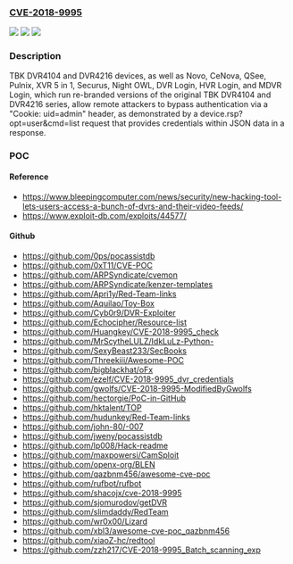 ### [CVE-2018-9995](https://cve.mitre.org/cgi-bin/cvename.cgi?name=CVE-2018-9995)
![](https://img.shields.io/static/v1?label=Product&message=n%2Fa&color=blue)
![](https://img.shields.io/static/v1?label=Version&message=n%2Fa&color=blue)
![](https://img.shields.io/static/v1?label=Vulnerability&message=n%2Fa&color=brighgreen)

### Description

TBK DVR4104 and DVR4216 devices, as well as Novo, CeNova, QSee, Pulnix, XVR 5 in 1, Securus, Night OWL, DVR Login, HVR Login, and MDVR Login, which run re-branded versions of the original TBK DVR4104 and DVR4216 series, allow remote attackers to bypass authentication via a "Cookie: uid=admin" header, as demonstrated by a device.rsp?opt=user&cmd=list request that provides credentials within JSON data in a response.

### POC

#### Reference
- https://www.bleepingcomputer.com/news/security/new-hacking-tool-lets-users-access-a-bunch-of-dvrs-and-their-video-feeds/
- https://www.exploit-db.com/exploits/44577/

#### Github
- https://github.com/0ps/pocassistdb
- https://github.com/0xT11/CVE-POC
- https://github.com/ARPSyndicate/cvemon
- https://github.com/ARPSyndicate/kenzer-templates
- https://github.com/Apri1y/Red-Team-links
- https://github.com/Aquilao/Toy-Box
- https://github.com/Cyb0r9/DVR-Exploiter
- https://github.com/Echocipher/Resource-list
- https://github.com/Huangkey/CVE-2018-9995_check
- https://github.com/MrScytheLULZ/IdkLuLz-Python-
- https://github.com/SexyBeast233/SecBooks
- https://github.com/Threekiii/Awesome-POC
- https://github.com/bigblackhat/oFx
- https://github.com/ezelf/CVE-2018-9995_dvr_credentials
- https://github.com/gwolfs/CVE-2018-9995-ModifiedByGwolfs
- https://github.com/hectorgie/PoC-in-GitHub
- https://github.com/hktalent/TOP
- https://github.com/hudunkey/Red-Team-links
- https://github.com/john-80/-007
- https://github.com/jweny/pocassistdb
- https://github.com/lp008/Hack-readme
- https://github.com/maxpowersi/CamSploit
- https://github.com/openx-org/BLEN
- https://github.com/qazbnm456/awesome-cve-poc
- https://github.com/rufbot/rufbot
- https://github.com/shacojx/cve-2018-9995
- https://github.com/sjomurodov/getDVR
- https://github.com/slimdaddy/RedTeam
- https://github.com/wr0x00/Lizard
- https://github.com/xbl3/awesome-cve-poc_qazbnm456
- https://github.com/xiaoZ-hc/redtool
- https://github.com/zzh217/CVE-2018-9995_Batch_scanning_exp


